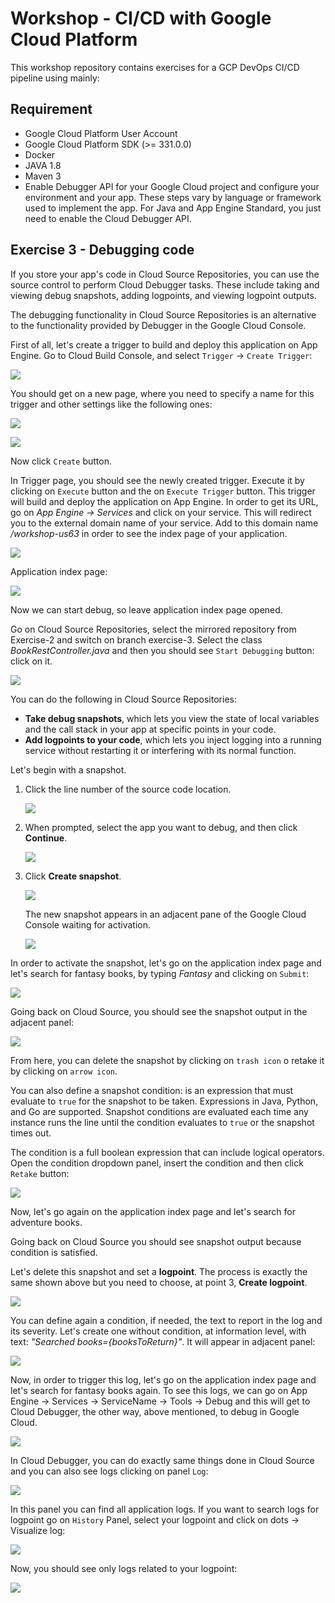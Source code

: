 

# Workshop - CI/CD with Google Cloud Platform

This workshop repository contains exercises for a GCP DevOps CI/CD pipeline using mainly:


## Requirement

*   Google Cloud Platform User Account
*   Google Cloud Platform SDK (>= 331.0.0)
*	Docker
*	JAVA 1.8
*   Maven 3
*   Enable Debugger API for your Google Cloud project and configure your environment and your app. These steps vary by language or framework used to implement the app. For Java and App Engine Standard, you just need to enable the Cloud Debugger API. 

## Exercise 3 - Debugging code

If you store your app's code in Cloud Source Repositories, you can use the source control to perform Cloud Debugger tasks. These include taking and viewing debug snapshots, adding logpoints, and viewing logpoint outputs. 

The debugging functionality in Cloud Source Repositories is an alternative to the functionality provided by Debugger in the Google Cloud Console. 

First of all, let's create a trigger to build and deploy this application on App Engine. Go to Cloud Build Console, and select `Trigger` -> `Create Trigger`:

![](./assets/images/Capture1.PNG)

You should get on a new page, where you need to specify a name for this trigger and other settings like the following ones:

![](./assets/images/Capture2.PNG)

![](./assets/images/Capture3.PNG)

Now click `Create` button. 

In Trigger page, you should see the newly created trigger. Execute it by clicking on `Execute` button and the on `Execute Trigger` button. This trigger will build and deploy the application on App Engine. In order to get its URL, go on *App Engine -> Services* and click on your service. This will redirect you to the external domain name of your service. Add to this domain name */workshop-us63* in order to see the index page of your application.

![](./assets/images/Capture4.PNG)



Application index page:

![](./assets/images/Capture5.PNG)

Now we can start debug, so leave application index page opened. 

Go on Cloud Source Repositories, select the mirrored repository from Exercise-2 and switch on branch exercise-3. Select the class *BookRestController.java*  and then you should see `Start Debugging` button: click on it.

![](./assets/images/Capture6.PNG)

You can do the following in Cloud Source Repositories:

- **Take debug snapshots**, which lets you view the state of local variables and the call stack in your app at specific points in your code.
- **Add logpoints to your code**, which lets you inject logging into a running service without restarting it or interfering with its normal function.

Let's begin with a snapshot.

1. Click the line number of the source code location.

   ![](./assets/images/Capture7.PNG)

2. When prompted, select the app you want to debug, and then click **Continue**.

   ![](./assets/images/Capture8.PNG)

3. Click **Create snapshot**.

   ![](./assets/images/Capture9.PNG)

   The new snapshot appears in an adjacent pane of the Google Cloud Console waiting for activation.

   ![](./assets/images/Capture10.PNG)

In order to activate the snapshot, let's go on the application index page and let's search for fantasy books, by typing *Fantasy* and clicking on `Submit`:

![](./assets/images/Capture11.PNG)

Going back on Cloud Source, you should see the snapshot output in the adjacent panel:

![](./assets/images/Capture12.PNG)

From here, you can delete the snapshot by clicking on `trash icon` o retake it by clicking on `arrow icon`.

You can also define a snapshot condition: is an expression that must evaluate to `true` for the snapshot to be taken. Expressions in Java, Python, and Go are supported. Snapshot conditions are evaluated each time any instance runs the line until the condition evaluates to `true` or the snapshot times out.

The condition is a full boolean expression that can include logical operators. Open the condition dropdown panel, insert the condition and then click `Retake` button:

![](./assets/images/Capture13.PNG)

Now, let's go again on the application index page and let's search for adventure books.

Going back on Cloud Source you should see snapshot output because condition is satisfied.

Let's delete this snapshot and set a **logpoint**. The process is exactly the same shown above but you need to choose, at point 3, **Create logpoint**.

![](./assets/images/Capture14.PNG)

You can define again a condition, if needed, the text to report in the log and its severity. Let's create one without condition, at information level, with text: *"Searched books={booksToReturn}"*. It will appear in adjacent panel:

![](./assets/images/Capture15.PNG)

Now, in order to trigger this log, let's go on the application index page and let's search for fantasy books again. To see this logs, we can go on App Engine -> Services -> ServiceName -> Tools -> Debug and this will get to Cloud Debugger, the other way, above mentioned, to debug in Google Cloud.

![](./assets/images/Capture16.PNG)



In Cloud Debugger, you can do exactly same things done in Cloud Source and you can also see logs clicking on panel `Log`:

![](./assets/images/Capture17.PNG)

In this panel you can find all application logs. If you want to search logs for logpoint go on `History` Panel, select your logpoint and click on dots -> Visualize log:

![](./assets/images/Capture18.PNG)

Now, you should see only logs related to your logpoint:

![](./assets/images/Capture19.PNG)
